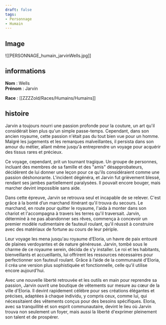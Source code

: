 ```yaml
---
draft: false 
tags:
- Personnage
- Humain
---
```


## Image

![[PERSONNAGE_humain_jarvinWells.jpg]]

## informations

**Nom** : Wells  
**Prénom** : Jarvin

**Race** : [[ZZZZold/Races/Humains/Humains]] 

## histoire

Jarvin a toujours nourri une passion profonde pour la couture, un art qu'il considérait bien plus qu'un simple passe-temps. Cependant, dans son ancien royaume, cette passion n'était pas du tout bien vue pour un homme. Malgré les jugements et les remarques malveillantes, il persista dans son amour du métier, allant même jusqu'à entreprendre un voyage pour acquérir des tissus rares et précieux.

Ce voyage, cependant, prit un tournant tragique. Un groupe de personnes, incluant des membres de sa famille et des "amis" désapprobateurs, décidèrent de lui donner une leçon pour ce qu'ils considéraient comme une passion déshonorante. L'incident dégénéra, et Jarvin fut grièvement blessé, rendant ses jambes partiellement paralysées. Il pouvait encore bouger, mais marcher devint impossible sans aide.

Dans cette épreuve, Jarvin se retrouva seul et incapable de se relever. C'est grâce à la bonté d’un marchand itinérant qu'il trouva du secours. Le marchand, en route pour quitter le royaume, l'aida à monter dans son chariot et l'accompagna à travers les terres qu'il traversait. Jarvin, déterminé à ne pas abandonner ses rêves, commença à concevoir un premier modèle rudimentaire de fauteuil roulant, qu'il réussit à construire avec des matériaux de fortune au cours de leur périple.

Leur voyage les mena jusqu'au royaume d’Eloria, un havre de paix entouré de plaines verdoyantes et de nature généreuse. Jarvin, tombé sous le charme de ce royaume serein, décida de s'y installer. Le roi et les habitants, bienveillants et accueillants, lui offrirent les ressources nécessaires pour perfectionner son fauteuil roulant. Grâce à l’aide de la communauté d'Eloria, il créa une version plus sophistiquée et fonctionnelle, celle qu'il utilise encore aujourd'hui.

Avec une nouvelle liberté retrouvée et les outils en main pour reprendre sa passion, Jarvin ouvrit une boutique de vêtements sur mesure au cœur de la ville d'Eloria. Il devint rapidement célèbre pour ses créations élégantes et précises, adaptées à chaque individu, y compris ceux, comme lui, qui nécessitaient des vêtements conçus pour des besoins spécifiques. Eloria, avec sa tranquillité et son esprit communautaire, devint le lieu où Jarvin trouva non seulement un foyer, mais aussi la liberté d'exprimer pleinement son talent et de prospérer.